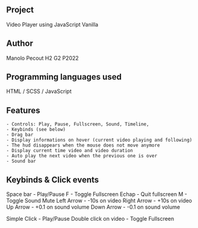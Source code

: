 ## Project

Video Player using JavaScript Vanilla


## Author

Manolo Pecout H2 G2 P2022


## Programming languages ​​used

HTML / SCSS / JavaScript


## Features
    - Controls: Play, Pause, Fullscreen, Sound, Timeline, 
    - Keybinds (see below)
    - Drag bar 
    - Display informations on hover (current video playing and following)
    - The hud disappears when the mouse does not move anymore
    - Display current time video and video duration
    - Auto play the next video when the previous one is over
    - Sound bar


## Keybinds & Click events
Space bar - Play/Pause
F - Toggle Fullscreen
Echap - Quit fullscreen
M - Toggle Sound Mute
Left Arrow - -10s on video
Right Arrow - +10s on video
Up Arrow - +0.1 on sound volume
Down Arrow - -0.1 on sound volume

Simple Click - Play/Pause
Double click on video - Toggle Fullscreen
